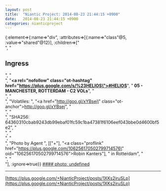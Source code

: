 ```yaml
---
layout: post
title:  "Niantic Project: 2014-08-23 21:44:15 +0900"
date:   2014-08-23 21:44:15 +0900
categories: nianticproject
---
```

{:element=>{:name=>"div", :attributes=>[{:name=>"class"@5, :value=>"shared"@12}], :children=>["<br />", "<h2>Ingress</h2>", "<br />", "<b><a rel=\"nofollow\" class=\"ot-hashtag\" href=\"https://plus.google.com/s/%23HELIOS\">#HELIOS</a></b>", "<b> 05 - MANCHESTER, ROTTERDAM - C2 VOLs</b>", "<br />", "<br />", "Volatiles: ", "<a href=\"http://goo.gl/xYBsej\" class=\"ot-anchor\">http://goo.gl/xYBsej</a>", "<br />", "<br />", "SHA256: 64360310cbab9243db99ebaf01fc59c1ba47381f6106eef043bbe0d4600bf5e2", "<br />", "<br />", "<br />", "Photo by Agent ", [["+"], "<a class=\"proflink\" href=\"https://plus.google.com/106256170502799714576\" oid=\"106256170502799714576\">Robin Kanters</a>"], " in Rotterdam", "<br />", "<br />"], :ignore=>true}}
[#### photo: undefined](https://lh3.googleusercontent.com/-lEGTlAKJPhY/U_iMNfGoETI/AAAAAAAA_PY/Ti9E8QWqqYg/1408785726052.jpg "")
- - -
[https://plus.google.com/+NianticProject/posts/1XKs2iruSLp](https://plus.google.com/+NianticProject/posts/1XKs2iruSLp)
